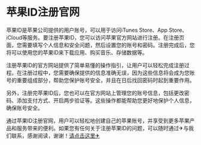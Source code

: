 # 苹果ID注册官网

苹果ID是苹果公司提供的用户账号，可以用于访问iTunes Store、App Store、iCloud等服务。要注册苹果ID，您可以访问苹果官方网站进行注册。在注册页面，您需要填写个人信息和安全问题，然后设置您的账号和密码。注册完成后，您将可以使用您的苹果ID来下载应用、购买音乐、存储数据等。

注册苹果ID的官方网站提供了简单易懂的操作指引，让用户可以轻松完成注册过程。在注册过程中，您需要确保提供的信息准确无误，因为这些信息将会成为您账号的重要组成部分，帮助您保护账号安全，并且在日后找回密码时起到重要作用。

另外，注册完苹果ID后，您也可以在官方网站上管理您的账号信息，包括更改密码、添加支付方式、开启两步验证等。这些操作都能帮助您更好地保护个人信息，确保账号安全。

通过苹果ID注册官网，用户可以轻松地创建自己的苹果账号，并享受到更多苹果产品和服务带来的便利。如果您有任何关于注册苹果ID的问题，可以随时通过✈与我们联系，感谢阅读，谢谢！[请点击这里✈](https://t.me/lm999bot)